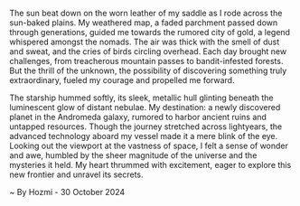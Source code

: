 
The sun beat down on the worn leather of my saddle as I rode across the sun-baked plains. My weathered map, a faded parchment passed down through generations, guided me towards the rumored city of gold, a legend whispered amongst the nomads. The air was thick with the smell of dust and sweat, and the cries of birds circling overhead. Each day brought new challenges, from treacherous mountain passes to bandit-infested forests. But the thrill of the unknown, the possibility of discovering something truly extraordinary, fueled my courage and propelled me forward.

The starship hummed softly, its sleek, metallic hull glinting beneath the luminescent glow of distant nebulae. My destination: a newly discovered planet in the Andromeda galaxy, rumored to harbor ancient ruins and untapped resources. Though the journey stretched across lightyears, the advanced technology aboard my vessel made it a mere blink of the eye. Looking out the viewport at the vastness of space, I felt a sense of wonder and awe, humbled by the sheer magnitude of the universe and the mysteries it held. My heart thrummed with excitement, eager to explore this new frontier and unravel its secrets. 

~ By Hozmi - 30 October 2024
